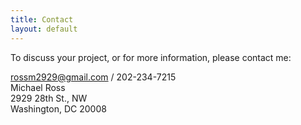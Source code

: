 ```yaml
---
title: Contact
layout: default
---
```


To discuss your project, or for more information, please contact me:

<rossm2929@gmail.com> / 202-234-7215<br>
Michael Ross<br>
2929 28th St., NW<br>
Washington, DC 20008
